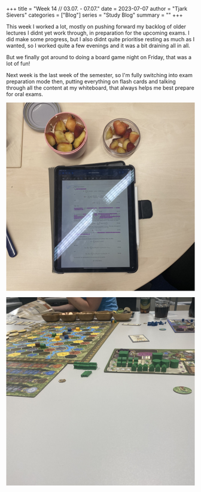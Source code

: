 +++
title = "Week 14 // 03.07. - 07.07."
date = 2023-07-07
author = "Tjark Sievers"
categories = ["Blog"]
series = "Study Blog"
summary = ""
+++

This week I worked a lot, mostly on pushing forward my backlog of older lectures I didnt yet work through, in preparation for the upcoming exams. I did make some progress, but I also didnt quite prioritise resting as much as I wanted, so I worked quite a few evenings and it was a bit draining all in all.

But we finally got around to doing a board game night on Friday, that was a lot of fun!

Next week is the last week of the semester, so I'm fully switching into exam preparation mode then, putting everything on flash cards and talking through all the content at my whiteboard, that always helps me best prepare for oral exams.

![image](studyblog_1.jpg)

![image](studyblog_2.jpg)
